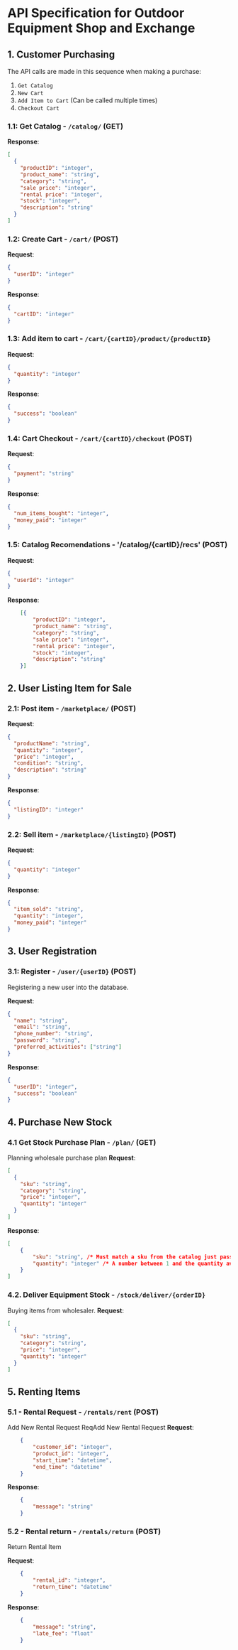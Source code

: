 # API Specification for Outdoor Equipment Shop and Exchange

## 1. Customer Purchasing
The API calls are made in this sequence when making a purchase:
1. `Get Catalog`
2. `New Cart`
3. `Add Item to Cart` (Can be called multiple times)
4. `Checkout Cart`

### 1.1: Get Catalog - `/catalog/` (GET)
**Response**:
```json
[
  {
    "productID": "integer",
    "product_name": "string",
    "category": "string",
    "sale price": "integer",
    "rental price": "integer",
    "stock": "integer",
    "description": "string"
  }
]
```

### 1.2: Create Cart - `/cart/` (POST)
**Request**:
```json
{
  "userID": "integer"
}
```

**Response**:
```json
{
  "cartID": "integer"
}
```

### 1.3: Add item to cart - `/cart/{cartID}/product/{productID}`
**Request**:
```json
{
  "quantity": "integer"
}
```

**Response**:
```json
{
  "success": "boolean"
}
```

### 1.4: Cart Checkout - `/cart/{cartID}/checkout` (POST)
**Request**:
```json
{
  "payment": "string"
}
```

**Response**:
```json
{
  "num_items_bought": "integer",
  "money_paid": "integer"
}
```

### 1.5: Catalog Recomendations - '/catalog/{cartID}/recs' (POST)
**Request**:
```json
{
  "userId": "integer"
}
```


**Response**:
```json
    [{
        "productID": "integer",
        "product_name": "string",
        "category": "string",
        "sale price": "integer",
        "rental price": "integer",
        "stock": "integer",
        "description": "string"
    }]
```

## 2. User Listing Item for Sale
### 2.1: Post item - `/marketplace/` (POST)
**Request**:
```json
{
  "productName": "string",
  "quantity": "integer",
  "price": "integer",
  "condition": "string",
  "description": "string"
}
```

**Response**:
```json
{
  "listingID": "integer"
}
```

### 2.2: Sell item - `/marketplace/{listingID}` (POST)
**Request**:
```json
{
  "quantity": "integer"
}
```

**Response**:
```json
{
  "item_sold": "string",
  "quantity": "integer",
  "money_paid": "integer"
}
```


## 3. User Registration
### 3.1: Register - `/user/{userID}` (POST)
Registering a new user into the database.

**Request**:
```json
{
  "name": "string",
  "email": "string",
  "phone_number": "string",
  "password": "string",
  "preferred_activities": ["string"]
}
```
**Response**:
```json
{
  "userID": "integer",
  "success": "boolean"
}
```

## 4. Purchase New Stock
### 4.1 Get Stock Purchase Plan - `/plan/` (GET)
Planning wholesale purchase plan
**Request**:
```json
[
  {
    "sku": "string",
    "category": "string",
    "price": "integer",
    "quantity": "integer"
  }
]
```
**Response**:
```json
[
    {
        "sku": "string", /* Must match a sku from the catalog just passed in this call */
        "quantity": "integer" /* A number between 1 and the quantity available for sale */
    }
]
```

### 4.2. Deliver Equipment Stock - `/stock/deliver/{orderID}`
Buying items from wholesaler.
**Request**:
```json
[
  {
    "sku": "string",
    "category": "string",
    "price": "integer",
    "quantity": "integer"
  }
]
```

## 5. Renting Items
### 5.1 - Rental Request - `/rentals/rent` (POST)
Add New Rental Request
    ReqAdd New Rental Request
**Request**:
```json
    {
        "customer_id": "integer",
        "product_id": "integer",
        "start_time": "datetime",
        "end_time": "datetime"
    }
```
**Response**:
```json
    {
        "message": "string"
    }
```

### 5.2 - Rental return - `/rentals/return` (POST)

 Return Rental Item

**Request**:
```json
    {
        "rental_id": "integer",
        "return_time": "datetime"
    }
```

**Response**:
```json
    {
        "message": "string",
        "late_fee": "float"
    }
```